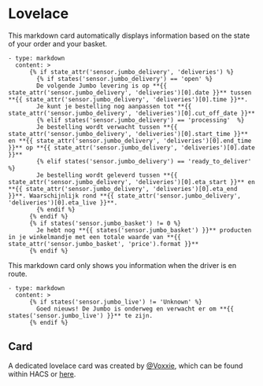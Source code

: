 # Lovelace
This markdown card automatically displays information based on the state of your order and your basket.
```
- type: markdown
  content: >
      {% if state_attr('sensor.jumbo_delivery', 'deliveries') %}
        {% if states('sensor.jumbo_delivery') == 'open' %}
        De volgende Jumbo levering is op **{{ state_attr('sensor.jumbo_delivery', 'deliveries')[0].date }}** tussen **{{ state_attr('sensor.jumbo_delivery', 'deliveries')[0].time }}**.
        Je kunt je bestelling nog aanpassen tot **{{ state_attr('sensor.jumbo_delivery', 'deliveries')[0].cut_off_date }}**
        {% elif states('sensor.jumbo_delivery') == 'processing'  %}
        Je bestelling wordt verwacht tussen **{{ state_attr('sensor.jumbo_delivery', 'deliveries')[0].start_time }}** en **{{ state_attr('sensor.jumbo_delivery', 'deliveries')[0].end_time }}** op **{{ state_attr('sensor.jumbo_delivery', 'deliveries')[0].date }}**
        {% elif states('sensor.jumbo_delivery') == 'ready_to_deliver' %}
        Je bestelling wordt geleverd tussen **{{ state_attr('sensor.jumbo_delivery', 'deliveries')[0].eta_start }}** en **{{ state_attr('sensor.jumbo_delivery', 'deliveries')[0].eta_end }}**. Waarschijnlijk rond **{{ state_attr('sensor.jumbo_delivery', 'deliveries')[0].eta_live }}**.
        {% endif %}            
      {% endif %}
      {% if states('sensor.jumbo_basket') != 0 %}
        Je hebt nog **{{ states('sensor.jumbo_basket') }}** producten in je winkelmandje met een totale waarde van **{{ state_attr('sensor.jumbo_basket', 'price').format }}**
      {% endif %}
```

This markdown card only shows you information when the driver is en route.

```
- type: markdown
  content: >
      {% if states('sensor.jumbo_live') != 'Unknown' %}
        Goed nieuws! De Jumbo is onderweg en verwacht er om **{{ states('sensor.jumbo_live') }}** te zijn. 
      {% endif %}
```

## Card
A dedicated lovelace card was created by [@Voxxie](https://github.com/Voxxie), which can be found within HACS or [here](https://github.com/Voxxie/lovelace-jumbo-card).